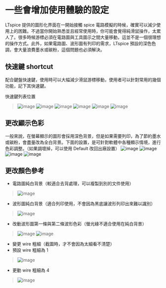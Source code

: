 # 一些會增加使用體驗的設定
LTspice 提供的圖形化界面在一開始接觸 spice 電路模擬的時候，確實可以減少使用上的困難。不過當你開始熟悉並且經常使用時，你可能會覺得純滑鼠操作，太累人了。很多時候游標必須在電路圖與工具圖示之間大量移動，這並不是一個很理想的操作方式。此外，如果電路圖、波形圖有列印的需求，LTspice 預設的深色色調，會大量浪費墨水或碳粉，這個問題也必須解決。

## 快速鍵 shortcut
配合鍵盤快速鍵，使用時可以大幅減少滑鼠游標移動，使用者可以針對常用的幾個功能，記下其快速鍵。

快速鍵列表位置
> ![image](https://github.com/bear917/ltspice-exercise/blob/main/lecture1/control-panel.png)
> ![image](https://github.com/bear917/ltspice-exercise/blob/main/lecture1/control-panel-drafting.png)
> ![image](https://github.com/bear917/ltspice-exercise/blob/main/lecture1/shortcut-schematic.png)
> ![image](https://github.com/bear917/ltspice-exercise/blob/main/lecture1/shortcut-symbol.png)
> ![image](https://github.com/bear917/ltspice-exercise/blob/main/lecture1/shortcut-waveform.png)
> ![image](https://github.com/bear917/ltspice-exercise/blob/main/lecture1/shortcut-netlist.png)
## 更改顯示色彩
一般來說，在螢幕顯示的圖形會採用深色背景，但是如果需要列印，為了節約墨水或碳粉，會盡量改為全白背景。下面的設置，是可針對軟體中各種顯示情境，進行色彩調整。（如果調壞掉，可以使用 Default 改回出廠設置）
![image](https://github.com/bear917/ltspice-exercise/blob/main/lecture1/color-preferences.png)
![image](https://github.com/bear917/ltspice-exercise/blob/main/lecture1/color-waveform.png)
![image](https://github.com/bear917/ltspice-exercise/blob/main/lecture1/color-schematic.png)
![image](https://github.com/bear917/ltspice-exercise/blob/main/lecture1/color-netlist.png)
## 更改顏色參考
+ 電路圖純白背景（較適合去背處理，可以複製到別的文件使用）
> ![image](https://github.com/bear917/ltspice-exercise/blob/main/lecture1/example-schematic-background.png)
+ 波形圖純白背景（適合列印使用，不會因為黑底讓波形列印出來難以識別）
> ![image](https://github.com/bear917/ltspice-exercise/blob/main/lecture1/example-waveform-background.png)
+ 改動波形圖第一條與第二條波形色彩（螢光綠不適合使用在純白背景）
> ![image](https://github.com/bear917/ltspice-exercise/blob/main/lecture1/example-v1.png)
> ![image](https://github.com/bear917/ltspice-exercise/blob/main/lecture1/example-v2.png)
+ 變更 wire 粗細（截圖時，才不會因為太細看不清楚）
+ 預設 wire 粗細為 1
> ![image](https://github.com/bear917/ltspice-exercise/blob/main/lecture1/example-wire-thin.png)
+ 更動 wire 粗細為 4
> ![image](https://github.com/bear917/ltspice-exercise/blob/main/lecture1/example-wire-thick.png)